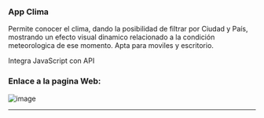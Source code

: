###  App Clima
Permite conocer el clima, dando la posibilidad de filtrar por Ciudad y País,  mostrando un efecto visual dinamico relacionado a la condición meteorologica de ese momento.
Apta para moviles y escritorio.

Integra JavaScript con API 

### Enlace a la pagina Web:



![image](https://user-images.githubusercontent.com/66577149/113794210-65f16a80-9720-11eb-8311-2cbec1464906.png)

------------

